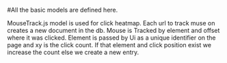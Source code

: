 #All the basic models are defined here.

MouseTrack.js model is used for click heatmap.
Each url to track muse on creates a new document in the db.
Mouse is Tracked by element and offset where it was clicked. Element is passed by Ui as a unique identifier on the page and xy is the click count.
If that element and click position exist we increase the count else we create a new entry.
 
